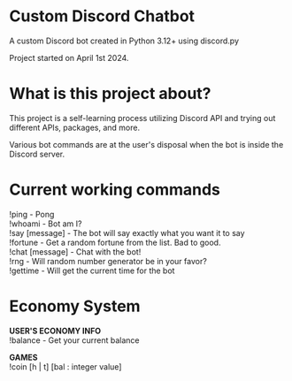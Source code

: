 # Custom Discord Chatbot
 A custom Discord bot created in Python 3.12+ using discord.py <br/>
 
 Project started on April 1st 2024. <br/>

# What is this project about?
 This project is a self-learning process utilizing Discord API and trying out different
 APIs, packages, and more. <br/>
 
 Various bot commands are at the user's disposal when the bot is inside the Discord
 server. <br/>
 
# Current working commands
 !ping - Pong <br/>
 !whoami - Bot am I? <br/>
 !say [message] - The bot will say exactly what you want it to say <br/>
 !fortune - Get a random fortune from the list. Bad to good. <br/>
 !chat [message] - Chat with the bot! <br/>
 !rng - Will random number generator be in your favor? <br/>
 !gettime - Will get the current time for the bot <br/>

# Economy System
 **USER'S ECONOMY INFO** <br/>
 !balance - Get your current balance

 **GAMES** <br/>
 !coin [h | t] [bal : integer value] <br/>
